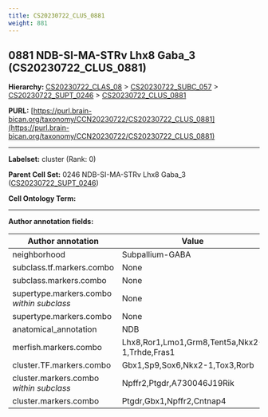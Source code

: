 ```yaml
---
title: CS20230722_CLUS_0881
weight: 881
---
```

## 0881 NDB-SI-MA-STRv Lhx8 Gaba_3 (CS20230722_CLUS_0881)
<b>Hierarchy: </b>
[CS20230722_CLAS_08](../CS20230722_CLAS_08) >
[CS20230722_SUBC_057](../CS20230722_SUBC_057) >
[CS20230722_SUPT_0246](../CS20230722_SUPT_0246) >
[CS20230722_CLUS_0881](../CS20230722_CLUS_0881)

**PURL:** [https://purl.brain-bican.org/taxonomy/CCN20230722/CS20230722_CLUS_0881](https://purl.brain-bican.org/taxonomy/CCN20230722/CS20230722_CLUS_0881)

---


**Labelset:** cluster (Rank: 0)

**Parent Cell Set:** 0246 NDB-SI-MA-STRv Lhx8 Gaba_3 ([CS20230722_SUPT_0246](../CS20230722_SUPT_0246))



**Cell Ontology Term:** 

[MARKER GENES.]: #


---

[TRANSFERRED ANNOTATIONS.]: #


[AUTHOR ANNOTATION FIELDS.]: #


**Author annotation fields:**

| Author annotation | Value |
|-------------------|-------|
|neighborhood|Subpallium-GABA|
|subclass.tf.markers.combo|None|
|subclass.markers.combo|None|
|supertype.markers.combo _within subclass_|None|
|supertype.markers.combo|None|
|anatomical_annotation|NDB|
|merfish.markers.combo|Lhx8,Ror1,Lmo1,Grm8,Tent5a,Nkx2-1,Trhde,Fras1|
|cluster.TF.markers.combo|Gbx1,Sp9,Sox6,Nkx2-1,Tox3,Rorb|
|cluster.markers.combo _within subclass_|Npffr2,Ptgdr,A730046J19Rik|
|cluster.markers.combo|Ptgdr,Gbx1,Npffr2,Cntnap4|
